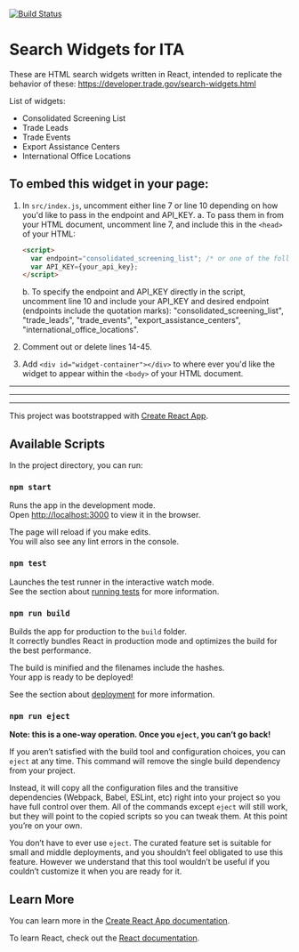 [![Build Status](https://travis-ci.org/GovWizely/ita-widgets-react.svg?branch=master)](https://travis-ci.org/GovWizely/ita-widgets-react)

# Search Widgets for ITA

These are HTML search widgets written in React, intended to replicate the behavior of these: https://developer.trade.gov/search-widgets.html

List of widgets:
* Consolidated Screening List
* Trade Leads
* Trade Events
* Export Assistance Centers
* International Office Locations

## To embed this widget in your page:
1. In `src/index.js`, uncomment either line 7 or line 10 depending on how you'd like to pass in the endpoint and API_KEY.
    a. To pass them in from your HTML document, uncomment line 7, and include this in the `<head>` of your HTML:
    ```html
    <script>
      var endpoint="consolidated_screening_list"; /* or one of the following: "trade_leads", "trade_events", "export_assistance_centers", "international_office_locations" */
      var API_KEY={your_api_key};
    </script>
    ```
    b. To specify the endpoint and API_KEY directly in the script, uncomment line 10 and include your API_KEY and desired endpoint (endpoints include the quotation marks): "consolidated_screening_list", "trade_leads", "trade_events", "export_assistance_centers", "international_office_locations".

2. Comment out or delete lines 14-45.
3. Add `<div id="widget-container"></div>` to where ever you'd like the widget to appear within the `<body>` of your HTML document.

---------------------------
---------------------------
---------------------------

This project was bootstrapped with [Create React App](https://github.com/facebook/create-react-app).

## Available Scripts

In the project directory, you can run:

### `npm start`

Runs the app in the development mode.<br>
Open [http://localhost:3000](http://localhost:3000) to view it in the browser.

The page will reload if you make edits.<br>
You will also see any lint errors in the console.

### `npm test`

Launches the test runner in the interactive watch mode.<br>
See the section about [running tests](https://facebook.github.io/create-react-app/docs/running-tests) for more information.

### `npm run build`

Builds the app for production to the `build` folder.<br>
It correctly bundles React in production mode and optimizes the build for the best performance.

The build is minified and the filenames include the hashes.<br>
Your app is ready to be deployed!

See the section about [deployment](https://facebook.github.io/create-react-app/docs/deployment) for more information.

### `npm run eject`

**Note: this is a one-way operation. Once you `eject`, you can’t go back!**

If you aren’t satisfied with the build tool and configuration choices, you can `eject` at any time. This command will remove the single build dependency from your project.

Instead, it will copy all the configuration files and the transitive dependencies (Webpack, Babel, ESLint, etc) right into your project so you have full control over them. All of the commands except `eject` will still work, but they will point to the copied scripts so you can tweak them. At this point you’re on your own.

You don’t have to ever use `eject`. The curated feature set is suitable for small and middle deployments, and you shouldn’t feel obligated to use this feature. However we understand that this tool wouldn’t be useful if you couldn’t customize it when you are ready for it.

## Learn More

You can learn more in the [Create React App documentation](https://facebook.github.io/create-react-app/docs/getting-started).

To learn React, check out the [React documentation](https://reactjs.org/).